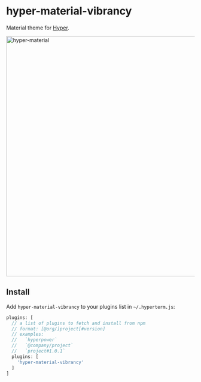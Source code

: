 # hyper-material-vibrancy

Material theme for [Hyper](https://hyper.is).

<img width="640" alt="hyper-material" src="https://cloud.githubusercontent.com/assets/1333916/21167023/63bc12ac-c15e-11e6-8694-c3a1b5c4afa6.png">

## Install

Add `hyper-material-vibrancy` to your plugins list in `~/.hyperterm.js`:

```js
plugins: [
  // a list of plugins to fetch and install from npm
  // format: [@org/]project[#version]
  // examples:
  //   `hyperpower`
  //   `@company/project`
  //   `project#1.0.1`
  plugins: [
    'hyper-material-vibrancy'
  ]
]
```
